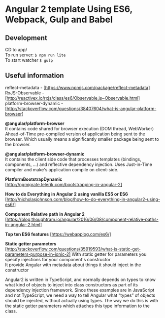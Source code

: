 # Angular 2 template Using ES6, Webpack, Gulp and Babel

## Development
CD to app/  
To run server: `$ npm run lite`  
To start watcher `$ gulp`  
  

## Useful information
reflect-metadata - [https://www.npmjs.com/package/reflect-metadata]  
RxJS-Observable -  [http://reactivex.io/rxjs/class/es6/Observable.js~Observable.html]  
platform-browser-dynamic - [http://stackoverflow.com/questions/38407604/what-is-angular-platform-browser]  

**@angular/platform-browser**  
It contains code shared for browser execution (DOM thread, WebWorker)
Ahead-of-Time pre-compiled version of application being sent to the browser. Which usually means a significantly smaller package being sent to the browser.

**@angular/platform-browser-dynamic**  
It contains the client side code that processes templates (bindings, components, ...) and reflective dependency injection.
Uses Just-in-Time compiler and make's application compile on client-side.

**PlatformBootstrapDynamic**  
[http://ngmigrate.telerik.com/bootstrapping-in-angular-2]

**How to do Everything in Angular 2 using vanilla ES5 or ES6**  
[http://nicholasjohnson.com/blog/how-to-do-everything-in-angular2-using-es6/]

**Component Relative path in Angular 2**
[https://blog.thoughtram.io/angular/2016/06/08/component-relative-paths-in-angular-2.html]

**Top ten ES6 features**
[https://webapplog.com/es6/]

**Static getter parameters**
[http://stackoverflow.com/questions/35919593/what-is-static-get-parameters-purpose-in-ionic-2]
With static getter for parameters you specify injections for your component's constructor  
It provide Angular with metadata about things it should inject in the constructor  

Angular2 is written in TypeScript, and normally depends on types to know what kind of objects to inject into class constructors as part of its dependency injection framework. Since these examples are in JavaScript and not TypeScript, we need a way to tell Angular what “types” of objects should be injected, without actually using types. The way we do this is with the static getter parameters which attaches this type information to the class.



